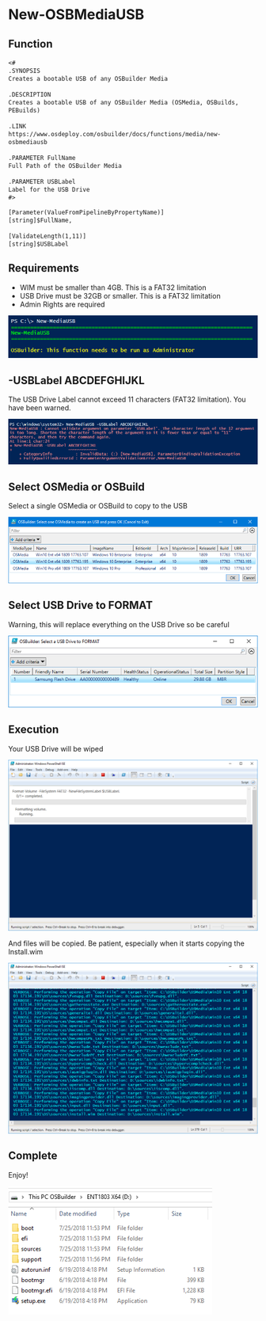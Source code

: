 # New-OSBMediaUSB

## Function

```text
<#
.SYNOPSIS
Creates a bootable USB of any OSBuilder Media

.DESCRIPTION
Creates a bootable USB of any OSBuilder Media (OSMedia, OSBuilds, PEBuilds)

.LINK
https://www.osdeploy.com/osbuilder/docs/functions/media/new-osbmediausb

.PARAMETER FullName
Full Path of the OSBuilder Media

.PARAMETER USBLabel
Label for the USB Drive
#>
```

```text
[Parameter(ValueFromPipelineByPropertyName)]
[string]$FullName,

[ValidateLength(1,11)]
[string]$USBLabel
```

## Requirements

* WIM must be smaller than 4GB.  This is a FAT32 limitation
* USB Drive must be 32GB or smaller.  This is a FAT32 limitation
* Admin Rights are required

![](../../../../.gitbook/assets/2018-10-23_23-53-27.png)

## -USBLabel ABCDEFGHIJKL

The USB Drive Label cannot exceed 11 characters \(FAT32 limitation\). You have been warned.

![](../../../../.gitbook/assets/2018-10-23_23-50-20.png)

## Select OSMedia or OSBuild

Select a single OSMedia or OSBuild to copy to the USB

![](../../../../.gitbook/assets/2018-12-30_22-33-10.png)

## Select USB Drive to FORMAT

Warning, this will replace everything on the USB Drive so be careful

![](../../../../.gitbook/assets/2018-07-25_23-50-07.png)

## Execution

Your USB Drive will be wiped

![](../../../../.gitbook/assets/2018-07-25_23-53-16.png)

And files will be copied. Be patient, especially when it starts copying the Install.wim

![](../../../../.gitbook/assets/2018-07-25_23-54-21.png)

## Complete

Enjoy!

![](../../../../.gitbook/assets/2018-07-25_23-57-34.png)

